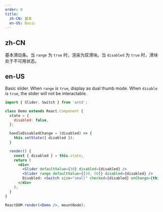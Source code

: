 ```yaml
---
order: 0
title:
  zh-CN: 基本
  en-US: Basic
---
```


## zh-CN

基本滑动条。当 `range` 为 `true` 时，渲染为双滑块。当 `disabled` 为 `true` 时，滑块处于不可用状态。

## en-US

Basic slider. When `range` is `true`, display as dual thumb mode. When `disable` is `true`, the slider will not be interactable.

````jsx
import { Slider, Switch } from 'antd';

class Demo extends React.Component {
  state = {
    disabled: false,
  };

  handleDisabledChange = (disabled) => {
    this.setState({ disabled });
  }

  render() {
    const { disabled } = this.state;
    return (
      <div>
        <Slider defaultValue={30} disabled={disabled} />
        <Slider range defaultValue={[20, 50]} disabled={disabled} />
        Disabled: <Switch size="small" checked={disabled} onChange={this.handleDisabledChange} />
      </div>
    );
  }
}

ReactDOM.render(<Demo />, mountNode);
````

<style>
.code-box-demo .infini-slider {
  margin-bottom: 16px;
}
</style>
